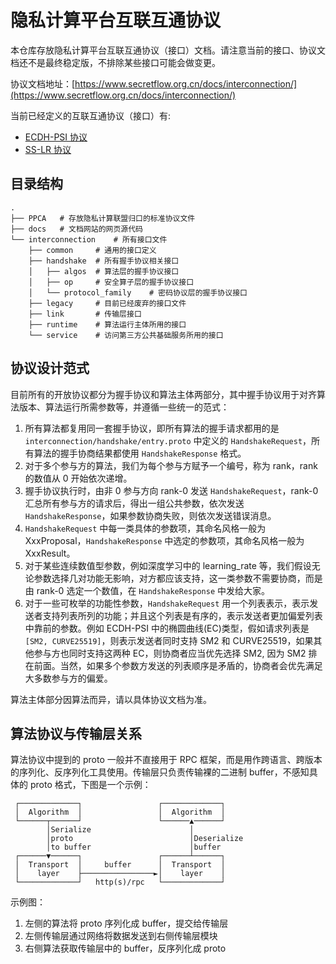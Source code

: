 # 隐私计算平台互联互通协议

本仓库存放隐私计算平台互联互通协议（接口）文档。请注意当前的接口、协议文档还不是最终稳定版，不排除某些接口可能会做变更。

协议文档地址：[https://www.secretflow.org.cn/docs/interconnection/](https://www.secretflow.org.cn/docs/interconnection/)


当前已经定义的互联互通协议（接口）有:

- [ECDH-PSI 协议](./PPCA/open-protocols/ECDH-PSI.pdf)
- [SS-LR 协议](./PPCA/open-protocols/SS-LR.pdf)

## 目录结构

```
.
├── PPCA   # 存放隐私计算联盟归口的标准协议文件
├── docs   # 文档网站的网页源代码
└── interconnection    # 所有接口文件
    ├── common     # 通用的接口定义
    ├── handshake  # 所有握手协议相关接口
    │   ├── algos  # 算法层的握手协议接口
    │   ├── op     # 安全算子层的握手协议接口
    │   └── protocol_family    # 密码协议层的握手协议接口
    ├── legacy     # 目前已经废弃的接口文件
    ├── link       # 传输层接口
    ├── runtime    # 算法运行主体所用的接口
    └── service    # 访问第三方公共基础服务所用的接口

```

## 协议设计范式

目前所有的开放协议都分为握手协议和算法主体两部分，其中握手协议用于对齐算法版本、算法运行所需参数等，并遵循一些统一的范式：

1. 所有算法都复用同一套握手协议，即所有算法的握手请求都用的是 `interconnection/handshake/entry.proto` 中定义的 `HandshakeRequest`，所有算法的握手协商结果都使用 `HandshakeResponse` 格式。
2. 对于多个参与方的算法，我们为每个参与方赋予一个编号，称为 rank，rank 的数值从 0 开始依次递增。
3. 握手协议执行时，由非 0 参与方向 rank-0 发送 `HandshakeRequest`，rank-0 汇总所有参与方的请求后，得出一组公共参数，依次发送 `HandshakeResponse`，如果参数协商失败，则依次发送错误消息。
4. `HandshakeRequest` 中每一类具体的参数项，其命名风格一般为 XxxProposal，`HandshakeResponse` 中选定的参数项，其命名风格一般为 XxxResult。
5. 对于某些连续数值型参数，例如深度学习中的 learning_rate 等，我们假设无论参数选择几对功能无影响，对方都应该支持，这一类参数不需要协商，而是由 rank-0 选定一个数值，在 `HandshakeResponse` 中发给大家。
6. 对于一些可枚举的功能性参数，`HandshakeRequest` 用一个列表表示，表示发送者支持列表所列的功能；并且这个列表是有序的，表示发送者更加偏爱列表中靠前的参数。例如 ECDH-PSI 中的椭圆曲线(EC)类型，假如请求列表是 `[SM2, CURVE25519]`，则表示发送者同时支持 SM2 和 CURVE25519，如果其他参与方也同时支持这两种 EC，则协商者应当优先选择 SM2, 因为 SM2 排在前面。当然，如果多个参数方发送的列表顺序是矛盾的，协商者会优先满足大多数参与方的偏爱。

算法主体部分因算法而异，请以具体协议文档为准。


## 算法协议与传输层关系

算法协议中提到的 proto 一般并不直接用于 RPC 框架，而是用作跨语言、跨版本的序列化、反序列化工具使用。传输层只负责传输裸的二进制 buffer，不感知具体的 proto 格式，下图是一个示例：

```
 ┌─────────────┐                 ┌─────────────┐
 │  Algorithm  │                 │  Algorithm  │
 └──────┬──────┘                 └──────▲──────┘
        │Serialize                      │
        │proto                          │Deserialize
        │to buffer                      │buffer
 ┌──────▼──────┐                 ┌──────┴──────┐
 │  Transport  │     buffer      │  Transport  │
 │    layer    ├────────────────►│    layer    │
 └─────────────┘   http(s)/rpc   └─────────────┘
```

示例图：

1. 左侧的算法将 proto 序列化成 buffer，提交给传输层
2. 左侧传输层通过网络将数据发送到右侧传输层模块
3. 右侧算法获取传输层中的 buffer，反序列化成 proto
